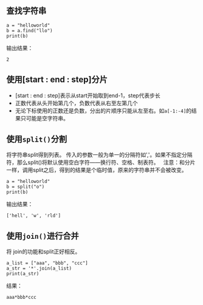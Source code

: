 ## 查找字符串
```
a = "helloworld"
b = a.find("llo")
print(b)
```
输出结果：
```
2
```

## 使用[start : end : step]分片
- [start : end : step]表示从start开始取到end-1，step代表步长
- 正数代表从头开始第几个，负数代表从右至左第几个
- 无论下标使用的正数还是负数，分出的片顺序只能从左至右。如`a[-1:-4]`的结果只可能是空字符串。

## 使用`split()`分割
将字符串split得到列表。 
传入的参数一般为单一的分隔符如','。如果不指定分隔符，那么split()将默认使用空白字符——换行符、空格、制表符。  
注意：和分片一样，调用split之后，得到的结果是个临时值，原来的字符串并不会被改变。
```
a = "helloworld"
b = split("o")
print(b)
```
输出结果：
```
['hell', 'w', 'rld']
```

## 使用`join()`进行合并
将
join的功能和split正好相反。
```
a_list = ["aaa", "bbb", "ccc"]
a_str = '*'.join(a_list)
print(a_str)
```
结果：
```
aaa*bbb*ccc
```

